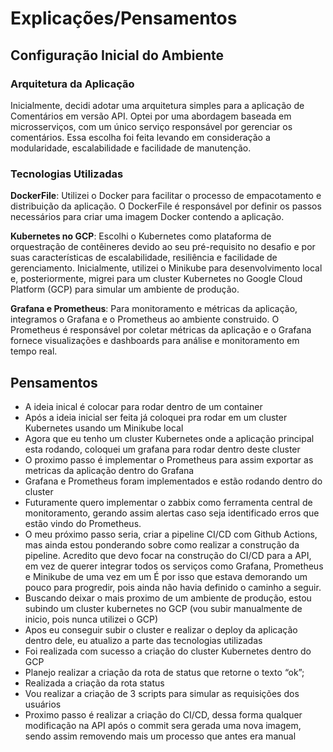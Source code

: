 # Explicações/Pensamentos

## Configuração Inicial do Ambiente

### Arquitetura da Aplicação
Inicialmente, decidi adotar uma arquitetura simples para a aplicação de Comentários em versão API. Optei por uma abordagem baseada em microsserviços, com um único serviço responsável por gerenciar os comentários. Essa escolha foi feita levando em consideração a modularidade, escalabilidade e facilidade de manutenção.

### Tecnologias Utilizadas
**DockerFile**: Utilizei o Docker para facilitar o processo de empacotamento e distribuição da aplicação. O DockerFile é responsável por definir os passos necessários para criar uma imagem Docker contendo a aplicação.

**Kubernetes no GCP**: Escolhi o Kubernetes como plataforma de orquestração de contêineres devido ao seu pré-requisito no desafio e por suas características de escalabilidade, resiliência e facilidade de gerenciamento. Inicialmente, utilizei o Minikube para desenvolvimento local e, posteriormente, migrei para um cluster Kubernetes no Google Cloud Platform (GCP) para simular um ambiente de produção.

**Grafana e Prometheus**: Para monitoramento e métricas da aplicação, integramos o Grafana e o Prometheus ao ambiente construido. O Prometheus é responsável por coletar métricas da aplicação e o Grafana fornece visualizações e dashboards para análise e monitoramento em tempo real.

## Pensamentos
- A ideia inical é colocar para rodar dentro de um container
- Após a ideia inicial ser feita já coloquei pra rodar em um cluster Kubernetes usando um Minikube local
- Agora que eu tenho um cluster Kubernetes onde a aplicação principal esta rodando, coloquei um grafana para rodar dentro deste cluster
- O proximo passo é implementar o Prometheus para assim exportar as metricas da aplicação dentro do Grafana
- Grafana e Prometheus foram implementados e estão rodando dentro do cluster
- Futuramente quero implementar o zabbix como ferramenta central de monitoramento, gerando assim alertas caso seja identificado erros que estão vindo do Prometheus.
- O meu próximo passo seria, criar a pipeline CI/CD com Github Actions, mas ainda estou ponderando sobre como realizar a construção da pipeline. Acredito que devo focar na construção do CI/CD para a API, em vez de querer integrar todos os serviços como Grafana, Prometheus e Minikube de uma vez em um É por isso que estava demorando um pouco para progredir, pois ainda não havia definido o caminho a seguir.
- Buscando deixar o mais proximo de um ambiente de produção, estou subindo um cluster kubernetes no GCP (vou subir manualmente de inicio, pois nunca utilizei o GCP)
- Apos eu conseguir subir o cluster e realizar o deploy da aplicação dentro dele, eu atualizo a parte das tecnologias utilizadas
- Foi realizada com sucesso a criação do cluster Kubernetes dentro do GCP
- Planejo realizar a criação da rota de status que retorne o texto “ok”;
- Realizada a criação da rota status
- Vou realizar a criação de 3 scripts para simular as requisições dos usuários
- Proximo passo é realizar a criação do CI/CD, dessa forma qualquer modificação na API após o commit sera gerada uma nova imagem, sendo assim removendo mais um processo que antes era manual